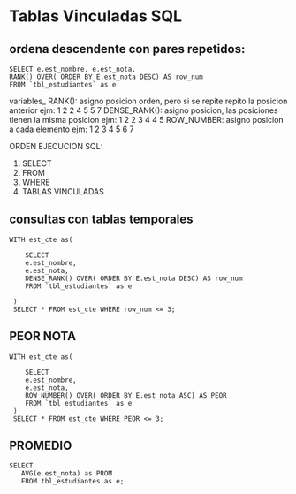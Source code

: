 # Tablas Vinculadas SQL


## ordena descendente con pares repetidos:

~~~
SELECT e.est_nombre, e.est_nota,
RANK() OVER( ORDER BY E.est_nota DESC) AS row_num
FROM `tbl_estudiantes` as e
~~~


variables_
RANK(): asigno posicion orden, pero si se repite repito la posicion anterior ejm: 1 2 2 4 5 5 7
DENSE_RANK(): asigno posicion, las posiciones tienen la misma posicion ejm: 1 2 2 3 4 4 5
ROW_NUMBER: asigno posicion a cada elemento ejm: 1 2 3 4 5 6 7

ORDEN EJECUCION SQL:
1. SELECT
2. FROM
3. WHERE
4. TABLAS VINCULADAS

## consultas con tablas temporales

~~~
WITH est_cte as(

    SELECT 
    e.est_nombre,
    e.est_nota,
    DENSE_RANK() OVER( ORDER BY E.est_nota DESC) AS row_num
    FROM `tbl_estudiantes` as e
    
 )
 SELECT * FROM est_cte WHERE row_num <= 3;

~~~

## PEOR NOTA

~~~
WITH est_cte as(

    SELECT 
    e.est_nombre,
    e.est_nota,
    ROW_NUMBER() OVER( ORDER BY E.est_nota ASC) AS PEOR
    FROM `tbl_estudiantes` as e
 )
 SELECT * FROM est_cte WHERE PEOR <= 3;
 ~~~

 ## PROMEDIO
 ~~~
 SELECT 
    AVG(e.est_nota) as PROM
    FROM tbl_estudiantes as e;
~~~